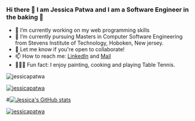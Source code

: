 ### Hi there 👋 I am Jessica Patwa and I am a Software Engineer in the baking 🍰

<!--
**jessicapatwa/jessicapatwa** is a ✨ _special_ ✨ repository because its `README.md` (this file) appears on your GitHub profile.
-->
- 🔭 I’m currently working on my web programming skills
- 🌱 I’m currently pursuing Masters in Computer Software Engineering from Stevens Institute of Technology, Hoboken, New jersey.
- 👯 Let me know if you're open to collaborate!
- 📫 How to reach me: [LinkedIn](https://www.linkedin.com/in/jessica-patwa-4b0872143/) and [Mail](patwajessica@gmail.com)
- 🧘🏻‍♀️ Fun fact: I enjoy painting, cooking and playing Table Tennis.

<p align="left"> <img src="https://komarev.com/ghpvc/?username=jessicapatwa&label=Profile%20views&color=0e75b6&style=flat" alt="jessicapatwa" /> </p>

<p align="left"> <a href="https://github.com/ryo-ma/github-profile-trophy"><img src="https://github-profile-trophy.vercel.app/?username=jessicapatwa" alt="jessicapatwa" /></a> </p>

#[![Jessica's GitHub stats](https://github-readme-stats.vercel.app/api?username=jessicapatwa)](https://github.com/jessicapatwa/github-readme-stats)

[![jessicapatwa](https://circleci.com/gh/jessicapatwa/jessicapatwa.svg?style=svg)](https://app.circleci.com/pipelines/github/jessicapatwa/jessicapatwa?branch=main&filter=all)
